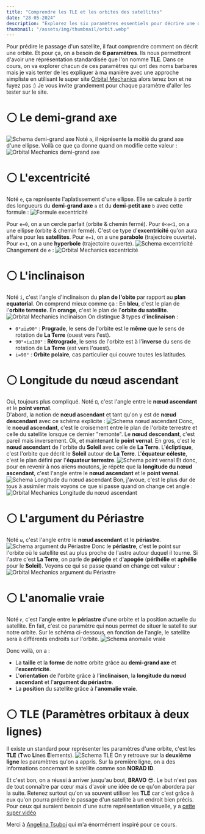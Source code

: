 ```yaml
---
title: "Comprendre les TLE et les orbites des satellites"
date: "28-05-2024"
description: "Explorez les six paramètres essentiels pour décrire une orbite et la représentation standardisée des TLE pour prédire le passage des satellites."
thumbnail: "/assets/img/thumbnail/orbit.webp"
---
```

Pour prédire le passage d'un satellite, il faut comprendre comment on décrit une orbite. Et pour ça, on a besoin de **6 paramètres**. Ils nous permettront d'avoir une réprésentation standardisée que l'on nomme **TLE**.
Dans ce cours, on va explorer chacun de ces paramètres qui ont des noms barbares mais je vais tenter de les expliquer à ma manière avec une approche simpliste en utilisant le super site [Orbital Mechanics](https://orbitalmechanics.info/) alors tenez bon et ne fuyez pas :) 
Je vous invite grandement pour chaque paramètre d'aller les tester sur le site.

# ⚪️ Le demi-grand axe
![Schema demi-grand axe](../../../assets/img/pages/space/satellite/orbit/orbit1.svg)
Noté `a`, il réprésente la moitié du grand axe d'une ellipse.
Voilà ce que ça donne quand on modifie cette valeur : 
![Orbital Mechanics demi-grand axe](../../../assets/img/pages/space/satellite/orbit/orbit2.webp)

# ⚪️ L'excentricité
Noté `e`, ça représente l'aplatissement d'une ellipse. Elle se calcule à partir des longueurs du **demi-grand axe** `a` et du **demi-petit axe** `b` avec cette formule : 
![Formule excentricité](../../../assets/img/pages/space/satellite/orbit/orbit5.svg)

Pour `e=0`, on a un cercle parfait (orbite & chemin fermé).
Pour `0<e<1`, on a une ellipse (orbite & chemin fermé). C'est ce type d'**excentricité** qu'on aura affaire pour les **satellites**.
Pour `e=1`, on a une **parabole** (trajectoire ouverte).
Pour `e>1`, on a une **hyperbole** (trajectoire ouverte).
![Schema excentricité](../../../assets/img/pages/space/satellite/orbit/orbit3.svg)
Changement de `e` :
![Orbital Mechanics excentricité](../../../assets/img/pages/space/satellite/orbit/orbit4.webp)

# ⚪️ L'inclinaison
Noté `i`, c'est l'angle d'inclinaison du **plan de l'obite** par rapport au **plan equatorial**. 
On comprend mieux comme ça : 
En **bleu**, c'est le plan de l'**orbite terreste**.
En **orange**, c'est le plan de l'**orbite du satellite**.
![Orbital Mechanics inclinaison](../../../assets/img/pages/space/satellite/orbit/orbit6.webp)
On distingue **3** types d'**inclinaison** : 
- `0°≤i≤90°` : **Prograde**, le sens de l'orbite est le **même** que le sens de rotation de **La Terre** (ouest vers l'est).
- `90°<i≤180°` : **Rétrograde**, le sens de l'orbite est à l'**inverse** du sens de rotation de **La Terre** (est vers l'ouest).
- `i=90°` : **Orbite polaire**, cas particulier qui couvre toutes les latitudes. 
  
# ⚪️ Longitude du nœud ascendant
Oui, toujours plus compliqué. Noté `Ω`, c'est l'angle entre le **nœud ascendant** et le **point vernal**.  
D'abord, la notion de **nœud ascendant** et tant qu'on y est de **nœud descendant** avec ce schéma explicite :
![Schema nœud ascendant](../../../assets/img/pages/space/satellite/orbit/orbit7.svg)
Donc, le **noeud ascendant**, c'est le croisement entre le plan de l'orbite terrestre et celle du satellite lorsque ce dernier "remonte".
Le **nœud descendant**, c'est pareil mais inversement. 
Ok, et maintenant le **point vernal**. En gros, c'est le **nœud ascendant** de l'orbite du **Soleil** avec celle de **La Terre**.
L'**écliptique**, c'est l'orbite que décrit le **Soleil** autour de **La Terre**. 
L'**équateur céleste**, c'est le plan défini par l'**équateur terrestre**.
![Schema point vernal](../../../assets/img/pages/space/satellite/orbit/orbit8.svg)
Et donc, pour en revenir à nos ~~aliens~~ moutons, je répète que la **longitude du nœud ascendant**,  c'est l'angle entre le **nœud ascendant** et le **point vernal**. 
![Schema Longitude du nœud ascendant](../../../assets/img/pages/space/satellite/orbit/orbit14.svg)
Bon, j'avoue, c'est le plus dur de tous à assimiler mais voyons ce que si passe quand on change cet angle : 
![Orbital Mechanics Longitude du nœud ascendant](../../../assets/img/pages/space/satellite/orbit/orbit9.webp)

# ⚪️ L'argument du Périastre
Noté `ω`, c'est l'angle entre le **nœud ascendant** et le **périastre**. 
![Schema argument du Périastre](../../../assets/img/pages/space/satellite/orbit/orbit10.svg)
Donc le **périastre**, c'est le point sur l'orbite où le satellite est au plus proche de l'astre autour duquel il tourne. 
Si l'astre c'est **La Terre**, on parle de **périgée** et d'**apogée** (**périhélie** et **aphélie** pour le **Soleil**).
Voyons ce qui se passe quand on change cet valeur : 
![Orbital Mechanics argument du Périastre](../../../assets/img/pages/space/satellite/orbit/orbit11.webp)

# ⚪️ L'anomalie vraie
Noté `𝜈`, c'est l'angle entre le **périastre** d'une orbite et la position actuelle du satellite. En fait, c'est ce paramètre qui nous permet de situer le satellite sur notre orbite. Sur le schéma ci-dessous, en fonction de l'angle, le satellite sera à différents endroits sur l'orbite.
![Schema anomalie vraie](../../../assets/img/pages/space/satellite/orbit/orbit12.svg)

Donc voilà, on a : 
- La **taille** et la **forme** de notre orbite grâce au **demi-grand axe** et l'**excentricité**.
- L'**orientation** de l'orbite grâce à l'**inclinaison**, la **longitude du nœud ascendant** et l'**argument du périastre**.
- La **position** du satellite grâce à l'**anomalie vraie**.
  
# ⚪️ TLE (Paramètres orbitaux à deux lignes)
Il existe un standard pour représenter les paramètres d'une orbite, c'est les **TLE** (**T**wo **L**ines **E**lements). 
![Schema TLE](../../../assets/img/pages/space/satellite/orbit/ordbit13.png)
On y retrouve sur la **deuxième ligne** les paramètres qu'on a appris. 
Sur la première ligne, on a des informations concernant le satellite comme son **NORAD ID**. 


Et c'est bon, on a réussi à arriver jusqu'au bout, **BRAVO** 😎.
Le but n'est pas de tout connaître par cœur mais d'avoir une idée de ce qu'on abordera par la suite. 
Retenez surtout qu'on va souvent utiliser les **TLE** car c'est grâce à eux qu'on pourra prédire le passage d'un satellite à un endroit bien précis. 
Pour ceux qui auraient besoin d'une autre représentation visuelle, y a [cette super vidéo](https://www.youtube.com/watch?v=QZrYaKwZwhI)

Merci à [Angelina Tsuboi](https://www.angelinatsuboi.net) qui m'a énormément inspiré pour ce cours. 